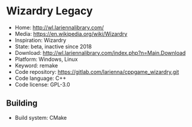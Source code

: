 # Wizardry Legacy

- Home: http://wl.lariennalibrary.com/
- Media: https://en.wikipedia.org/wiki/Wizardry
- Inspiration: Wizardry
- State: beta, inactive since 2018
- Download: http://wl.lariennalibrary.com/index.php?n=Main.Download
- Platform: Windows, Linux
- Keyword: remake
- Code repository: https://gitlab.com/larienna/cppgame_wizardry.git
- Code language: C++
- Code license: GPL-3.0

## Building

- Build system: CMake
